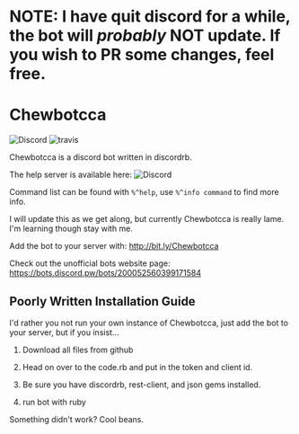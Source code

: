 # NOTE: I have quit discord for a while, the bot will _probably_ NOT update. If you wish to PR some changes, feel free.

# Chewbotcca

![Discord](https://discordapp.com/api/guilds/200388197396512768/widget.png)
![travis](https://travis-ci.org/Chewsterchew/Chewbotcca.svg?branch=master)

Chewbotcca is a discord bot written in discordrb.

The help server is available here: ![Discord](https://discordapp.com/api/guilds/200388197396512768/widget.png)

Command list can be found with `%^help`, use `%^info command` to find more info.

I will update this as we get along, but currently Chewbotcca is really lame. I'm learning though stay with me.

Add the bot to your server with: http://bit.ly/Chewbotcca

Check out the unofficial bots website page: https://bots.discord.pw/bots/200052560399171584

## Poorly Written Installation Guide

I'd rather you not run your own instance of Chewbotcca, just add the bot to your server, but if you insist...

1) Download all files from github

2) Head on over to the code.rb and put in the token and client id.

3) Be sure you have discordrb, rest-client, and json gems installed.

4) run bot with ruby

Something didn't work? Cool beans.
